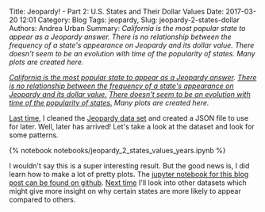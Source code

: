 Title: Jeopardy! - Part 2: U.S. States and Their Dollar Values
Date: 2017-03-20 12:01
Category: Blog
Tags: jeopardy,
Slug: jeopardy-2-states-dollar
Authors: Andrea Urban
Summary: *California is the most popular state to appear as a Jeopardy answer. There is no relationship between the frequency of a state's appearance on Jeopardy and its dollar value. There doesn't seem to be an evolution with time of the popularity of states. Many plots are created here.*

*[California is the most popular state to appear as a Jeopardy answer](#State-of-Jeopardy). [There is no relationship between the frequency of a state's appearance on Jeopardy and its dollar value.](#There-is-no-relationship-between-a-state's-popularity-and-its-dollar-value.) [There doesn't seem to be an evolution with time of the popularity of states.](#There-is-no-evolution-in-time-of-the-popularity-of-states.) Many plots are created here.*


[Last time]({filename}./jeopardy_1_intro_clean.md), I cleaned the [Jeopardy data set](https://www.reddit.com/r/datasets/comments/1uyd0t/200000_jeopardy_questions_in_a_json_file/) and created a JSON file to use for later. Well, later has arrived! Let's take a look at the dataset and look for some patterns.

{% notebook notebooks/jeopardy_2_states_values_years.ipynb %}

I wouldn't say this is a super interesting result. But the good news is, I did learn how to make a lot of pretty plots. The [jupyter notebook for this blog post can be found on github](https://github.com/aurban8/aurban8.github.io/blob/dev/content/notebooks/jeopardy_2_states_values_years.ipynb). [Next time]({filename}./jeopardy_3_states_wikipedia.md) I'll look into other datasets which might give more insight on why certain states are more likely to appear compared to others.
